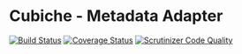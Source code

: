 # Cubiche - Metadata Adapter
[![Build Status](https://travis-ci.org/cubiche/metadata-adapter.svg?branch=master)](https://travis-ci.org/cubiche/metadata-adapter) [![Coverage Status](https://coveralls.io/repos/github/cubiche/metadata-adapter/badge.svg?branch=master)](https://coveralls.io/github/cubiche/metadata-adapter?branch=master) [![Scrutinizer Code Quality](https://scrutinizer-ci.com/g/cubiche/metadata-adapter/badges/quality-score.png?b=master)](https://scrutinizer-ci.com/g/cubiche/metadata-adapter/?branch=master) 
